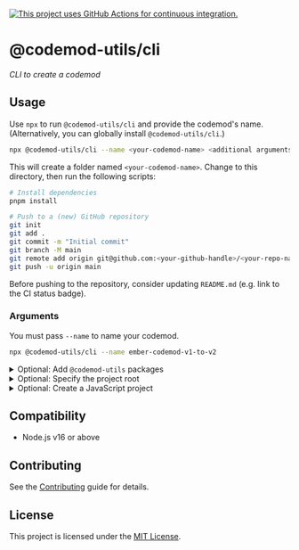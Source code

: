 [![This project uses GitHub Actions for continuous integration.](https://github.com/ijlee2/codemod-utils/actions/workflows/ci.yml/badge.svg)](https://github.com/ijlee2/codemod-utils/actions/workflows/ci.yml)

# @codemod-utils/cli

_CLI to create a codemod_


## Usage

Use `npx` to run `@codemod-utils/cli` and provide the codemod's name. (Alternatively, you can globally install `@codemod-utils/cli`.)

```sh
npx @codemod-utils/cli --name <your-codemod-name> <additional arguments>
```

This will create a folder named `<your-codemod-name>`. Change to this directory, then run the following scripts:

```sh
# Install dependencies
pnpm install

# Push to a (new) GitHub repository
git init
git add .
git commit -m "Initial commit"
git branch -M main
git remote add origin git@github.com:<your-github-handle>/<your-repo-name>.git
git push -u origin main
```

Before pushing to the repository, consider updating `README.md` (e.g. link to the CI status badge).


### Arguments

You must pass `--name` to name your codemod.

```sh
npx @codemod-utils/cli --name ember-codemod-v1-to-v2
```


<details>
<summary>Optional: Add <code>@codemod-utils</code> packages</summary>

By default, `@codemod-utils/cli` only installs [`@codemod-utils/files`](../files/README.md) and [`@codemod-utils/tests`](../tests/README.md). To add more utilities, pass `--addon` and the list of package names.

```sh
npx @codemod-utils/cli --addon blueprints json
```

The available package names are:

- [`ast-javascript`](../ast/javascript/README.md)
- [`ast-template`](../ast/template/README.md)
- [`blueprints`](../blueprints/README.md)
- [`ember-cli-string`](../ember-cli-string/README.md)
- [`json`](../json/README.md)

</details>


<details>
<summary>Optional: Specify the project root</summary>

Pass `--root` to run the codemod somewhere else (i.e. not in the current directory).

```sh
npx @codemod-utils/cli --root=<path/to/your/project>
```

</details>


<details>
<summary>Optional: Create a JavaScript project</summary>

By default, `@codemod-utils/cli` creates a TypeScript project to help you maintain and extend the codemod. To create a JavaScript project, set `--typescript` to `false`.

```sh
npx @codemod-utils/cli --typescript false
```

</details>


## Compatibility

- Node.js v16 or above


## Contributing

See the [Contributing](../../CONTRIBUTING.md) guide for details.


## License

This project is licensed under the [MIT License](LICENSE.md).
